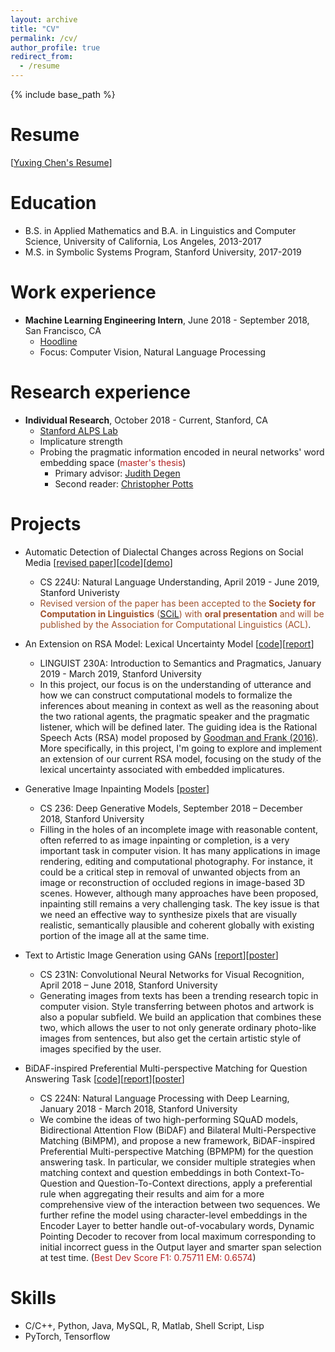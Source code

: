 ```yaml
---
layout: archive
title: "CV"
permalink: /cv/
author_profile: true
redirect_from:
  - /resume
---
```


{% include base_path %}

Resume
======
\[[Yuxing Chen's Resume](https://yuxingch.github.io/files/Resume_Yuxing_S19.pdf)\]

Education
======
* B.S. in Applied Mathematics and B.A. in Linguistics and Computer Science, University of California, Los Angeles, 2013-2017
* M.S. in Symbolic Systems Program, Stanford University, 2017-2019

Work experience
======
* **Machine Learning Engineering Intern**, June 2018 - September 2018, San Francisco, CA
  * [Hoodline](https://hoodline.com)
  * Focus: Computer Vision, Natural Language Processing

Research experience
======
* **Individual Research**, October 2018 - Current, Stanford, CA
  * [Stanford ALPS Lab](http://alpslab.stanford.edu)
  * Implicature strength
  * Probing the pragmatic information encoded in neural networks' word embedding space (<span style="color:FireBrick;">master's thesis</span>)
    * Primary advisor: [Judith Degen](https://sites.google.com/site/judithdegen/)
    * Second reader: [Christopher Potts](https://web.stanford.edu/~cgpotts/)

Projects
======
* Automatic Detection of Dialectal Changes across Regions on Social Media \[[revised paper](https://arxiv.org/abs/1910.01818)\]\[[code](https://github.com/yuxingch/DialectGram)\]\[[demo](https://yuxingch.github.io/DialectGram/demo/main.html)\]
  * CS 224U: Natural Language Understanding, April 2019 - June 2019, Stanford Univeristy
  * <span style="color:Sienna;">Revised version of the paper has been accepted to the **Society for Computation in Linguistics** ([SCiL](https://blogs.umass.edu/scil/)) with **oral presentation** and will be published by the Association for Computational Linguistics (ACL)</span>.

* An Extension on RSA Model: Lexical Uncertainty Model \[[code](https://github.com/yuxingch/Lexical-Uncertainty-RSA)\]\[[report](https://yuxingch.github.io/files/lexical_uncertainty_rsa.pdf)\]
  * LINGUIST 230A: Introduction to Semantics and Pragmatics, January 2019 - March 2019, Stanford University
  * In this project, our focus is on the understanding of utterance and how we can construct computational models to formalize the inferences about meaning in context as well as the reasoning about the two rational agents, the pragmatic speaker and the pragmatic listener, which will be defined later. The guiding idea is the Rational Speech Acts (RSA) model proposed by [Goodman and Frank (2016)](http://langcog.stanford.edu/papers_new/goodman-2016-tics.pdf). More specifically, in this project, I'm going to explore and implement an extension of our current RSA model, focusing on the study of the lexical uncertainty associated with embedded implicatures.

* Generative Image Inpainting Models \[[poster](https://yuxingch.github.io/files/cs236_poster.pdf)\]
  * CS 236: Deep Generative Models, September 2018 – December 2018, Stanford University
  * Filling in the holes of an incomplete image with reasonable content, often referred to as image inpainting or completion, is a very important task in computer vision. It has many applications in image rendering, editing and computational photography. For instance, it could be a critical step in removal of unwanted objects from an image or reconstruction of occluded regions in image-based 3D scenes. However, although many approaches have been proposed, inpainting still remains a very challenging task. The key issue is that we need an effective way to synthesize pixels that are visually realistic, semantically plausible and coherent globally with existing portion of the image all at the same time.

* Text to Artistic Image Generation using GANs \[[report](https://yuxingch.github.io/files/text_to_artistic_image.pdf)\]\[[poster](https://yuxingch.github.io/files/CS231N_Poster.pdf)\]
  * CS 231N: Convolutional Neural Networks for Visual Recognition, April 2018 – June 2018, Stanford University
  * Generating images from texts has been a trending research topic in computer vision. Style transferring between photos and artwork is also a popular subfield. We build an application that combines these two, which allows the user to not only generate ordinary photo-like images from sentences, but also get the certain artistic style of images specified by the user.

* BiDAF-inspired Preferential Multi-perspective Matching for Question Answering Task \[[code](https://github.com/yuxingch/SQuAD-kyuych17)\]\[[report](https://yuxingch.github.io/files/BiDAF_MPM_QA.pdf)\]\[[poster](https://yuxingch.github.io/files/BiDAF_MPM_QA_poster.pdf)\]
  * CS 224N: Natural Language Processing with Deep Learning, January 2018 - March 2018, Stanford University
  * We combine the ideas of two high-performing SQuAD models, Bidirectional Attention Flow (BiDAF) and Bilateral Multi-Perspective Matching (BiMPM), and propose a new framework, BiDAF-inspired Preferential Multi-perspective Matching (BPMPM) for the question answering task. In particular, we consider multiple strategies when matching context and question embeddings in both Context-To-Question and Question-To-Context directions, apply a preferential rule when aggregating their results and aim for a more comprehensive view of the interaction between two sequences. We further refine the model using character-level embeddings in the Encoder Layer to better handle out-of-vocabulary words, Dynamic Pointing Decoder to recover from local maximum corresponding to initial incorrect guess in the Output layer and smarter span selection at test time. (<span style="color:FireBrick;">Best Dev Score F1: 0.75711 EM: 0.6574</span>)

  
Skills
======
* C/C++, Python, Java, MySQL, R, Matlab, Shell Script, Lisp
* PyTorch, Tensorflow

<!-- 

Publications
======
  <ul>{% for post in site.publications %}
    {% include archive-single-cv.html %}
  {% endfor %}</ul>
  
Talks
======
  <ul>{% for post in site.talks %}
    {% include archive-single-talk-cv.html %}
  {% endfor %}</ul>
  
Teaching
======
  <ul>{% for post in site.teaching %}
    {% include archive-single-cv.html %}
  {% endfor %}</ul>
  
Service and leadership
======
* Currently signed in to 43 different slack teams -->
